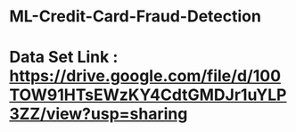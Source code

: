 # ML-Credit-Card-Fraud-Detection
# Data Set Link : https://drive.google.com/file/d/100TOW91HTsEWzKY4CdtGMDJr1uYLP3ZZ/view?usp=sharing
